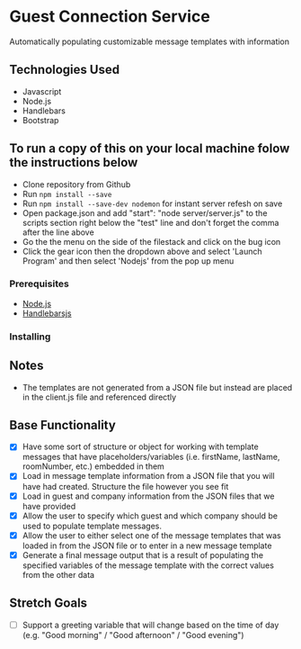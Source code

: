 # Guest Connection Service

Automatically populating customizable message templates with information

## Technologies Used

* Javascript
* Node.js
* Handlebars
* Bootstrap

## To run a copy of this on your local machine folow the instructions below

* Clone repository from Github
* Run ```npm install --save```
* Run ```npm install --save-dev nodemon``` for instant server refesh on save
* Open package.json and add "start": "node server/server.js" to the scripts section right below the    "test" line and don't forget the comma after the line above
* Go the the menu on the side of the filestack and click on the bug icon
* Click the gear icon then the  dropdown above and select 'Launch Program' and then select 'Nodejs' from the pop up menu 

### Prerequisites

- [Node.js](https://nodejs.org/en/)
- [Handlebarsjs](https://handlebarsjs.com/)

### Installing

## Notes
* The templates are not generated from a JSON file but instead are placed in the client.js file and referenced directly

## Base Functionality
- [x] Have some sort of structure or object for working with template messages that have placeholders/variables (i.e. firstName, lastName, roomNumber, etc.) embedded in them
- [x] Load in message template information from a JSON file that you will have had created. Structure the file however you see fit
- [x] Load in guest and company information from the JSON files that we have provided
- [x] Allow the user to specify which guest and which company should be used to populate template messages.
- [x] Allow the user to either select one of the message templates that was loaded in from the JSON file or to enter in a new message
      template
- [x] Generate a final message output that is a result of populating the specified variables of the message template with the correct values
      from the other data

## Stretch Goals
- [ ] Support a greeting variable that will change based on the time of day (e.g. "Good morning" / "Good afternoon" / "Good evening")
